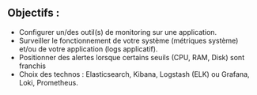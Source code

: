 ## Objectifs :  
- Configurer un/des outil(s) de monitoring sur une application.
- Surveiller le fonctionnement de votre système (métriques système) et/ou de votre application (logs applicatif).
- Positionner des alertes lorsque certains seuils (CPU, RAM, Disk) sont franchis 
- Choix des technos : Elasticsearch, Kibana, Logstash (ELK) ou Grafana, Loki, Prometheus.